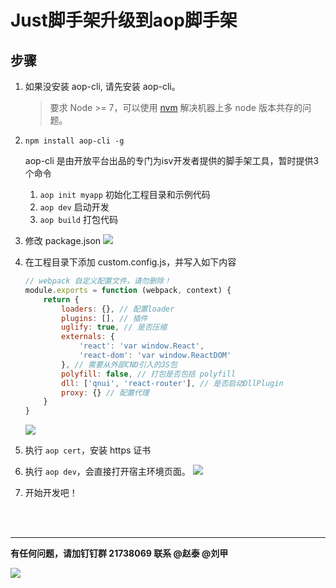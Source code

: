 # Just脚手架升级到aop脚手架

## 步骤
1. 如果没安装 aop-cli, 请先安装 aop-cli。

    > 要求 Node >= 7，可以使用 [nvm](https://github.com/creationix/nvm) 解决机器上多 node 版本共存的问题。

2. `npm install aop-cli -g`

    aop-cli 是由开放平台出品的专门为isv开发者提供的脚手架工具，暂时提供3个命令
    1. `aop init myapp` 初始化工程目录和示例代码
    2. `aop dev` 启动开发
    3. `aop build` 打包代码

3. 修改 package.json
   ![](https://img.alicdn.com/tfs/TB1q6mAnk9WBuNjSspeXXaz5VXa-1296-1304.jpg)

4. 在工程目录下添加 custom.config.js，并写入如下内容

    ```javascript
    // webpack 自定义配置文件，请勿删除！
    module.exports = function (webpack, context) {
        return {
            loaders: {}, // 配置loader 
            plugins: [], // 插件
            uglify: true, // 是否压缩
            externals: {
                'react': 'var window.React',
                'react-dom': 'var window.ReactDOM'
            }, // 需要从外部CND引入的JS包
            polyfill: false, // 打包是否包括 polyfill
            dll: ['qnui', 'react-router'], // 是否启动DllPlugin
            proxy: {} // 配置代理
        }
    }
    ```
    ![](https://img.alicdn.com/tfs/TB17VOVneGSBuNjSspbXXciipXa-1004-984.jpg)


5. 执行 `aop cert`，安装 https 证书
6. 执行 `aop dev`，会直接打开宿主环境页面。
![](https://img.alicdn.com/tfs/TB1hwgcnmtYBeNjSspaXXaOOFXa-739-489.jpg)

7. 开始开发吧！
<br>
<br>


---

**有任何问题，请加钉钉群 21738069 
联系 @赵泰 @刘甲**

![](https://img.alicdn.com/tfs/TB1huKXnkKWBuNjy1zjXXcOypXa-620-818.jpg)



